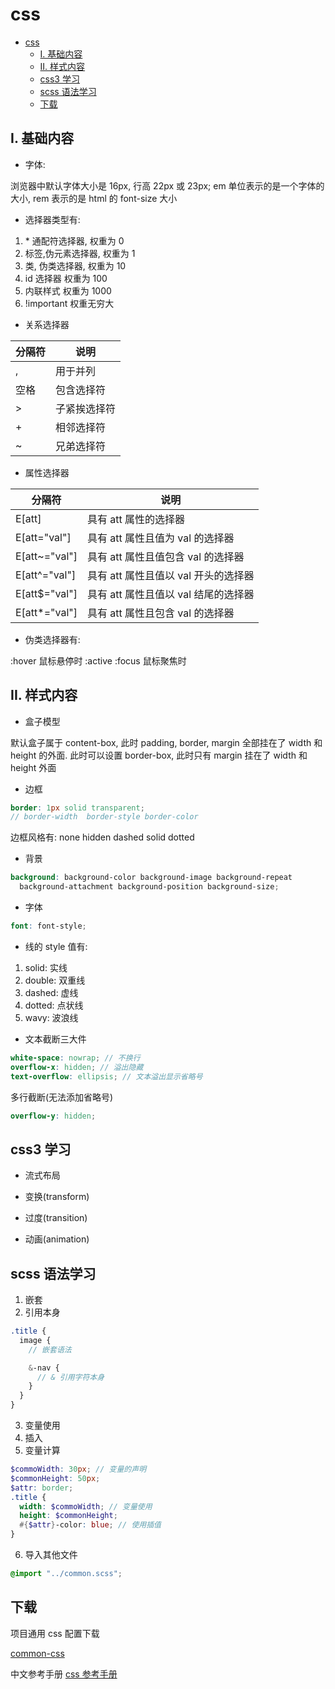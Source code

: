 # css

- [css](#css)
  - [I. 基础内容](#i-基础内容)
  - [II. 样式内容](#ii-样式内容)
  - [css3 学习](#css3-学习)
  - [scss 语法学习](#scss-语法学习)
  - [下载](#下载)

## I. 基础内容

- 字体:

浏览器中默认字体大小是 16px, 行高 22px 或 23px;
em 单位表示的是一个字体的大小, rem 表示的是 html 的 font-size 大小

- 选择器类型有:

1. \* 通配符选择器, 权重为 0
2. 标签,伪元素选择器, 权重为 1
3. 类, 伪类选择器, 权重为 10
4. id 选择器 权重为 100
5. 内联样式 权重为 1000
6. !important 权重无穷大

- 关系选择器

| 分隔符 | 说明         |
| ------ | ------------ |
| ,      | 用于并列     |
| 空格   | 包含选择符   |
| \>     | 子紧挨选择符 |
| \+     | 相邻选择符   |
| ~      | 兄弟选择符   |

- 属性选择器

| 分隔符        | 说明                                 |
| ------------- | ------------------------------------ |
| E[att]        | 具有 att 属性的选择器                |
| E[att="val"]  | 具有 att 属性且值为 val 的选择器     |
| E[att~="val"] | 具有 att 属性且值包含 val 的选择器   |
| E[att^="val"] | 具有 att 属性且值以 val 开头的选择器 |
| E[att$="val"] | 具有 att 属性且值以 val 结尾的选择器 |
| E[att*="val"] | 具有 att 属性且包含 val 的选择器     |

- 伪类选择器有:

:hover 鼠标悬停时
:active
:focus 鼠标聚焦时

## II. 样式内容

- 盒子模型

默认盒子属于 content-box, 此时 padding, border, margin 全部挂在了 width 和 height 的外面.
此时可以设置 border-box, 此时只有 margin 挂在了 width 和 height 外面

- 边框

```scss
border: 1px solid transparent;
// border-width  border-style border-color
```

边框风格有: none hidden dashed solid dotted

- 背景

```scss
background: background-color background-image background-repeat
  background-attachment background-position background-size;
```

- 字体

```scss
font: font-style;
```

- 线的 style 值有:

1. solid: 实线
2. double: 双重线
3. dashed: 虚线
4. dotted: 点状线
5. wavy: 波浪线

- 文本截断三大件

```scss
white-space: nowrap; // 不换行
overflow-x: hidden; // 溢出隐藏
text-overflow: ellipsis; // 文本溢出显示省略号
```

多行截断(无法添加省略号)

```scss
overflow-y: hidden;
```

## css3 学习

- 流式布局

- 变换(transform)

- 过度(transition)

- 动画(animation)

## scss 语法学习

1. 嵌套
2. 引用本身

```scss
.title {
  image {
    // 嵌套语法

    &-nav {
      // & 引用字符本身
    }
  }
}
```

3. 变量使用
4. 插入
5. 变量计算

```scss
$commoWidth: 30px; // 变量的声明
$commonHeight: 50px;
$attr: border;
.title {
  width: $commoWidth; // 变量使用
  height: $commonHeight;
  #{$attr}-color: blue; // 使用插值
}
```

6. 导入其他文件

```scss
@import "../common.scss";
```

## 下载

项目通用 css 配置下载

[common-css](./common.css)

中文参考手册
[css 参考手册](./css.chm)
